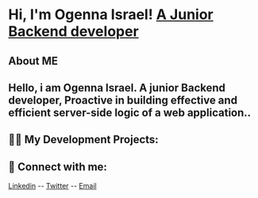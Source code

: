<h1>Hi, I'm Ogenna Israel!  <a href=>A Junior Backend developer</a> </h1>

<h2> About ME<h2>
  Hello, i am Ogenna Israel. A junior Backend developer, Proactive in  building effective and efficient server-side logic of a web application..
  
<h2>👨‍💻 My Development Projects:</h2>



<h2> 🤳 Connect with me:</h2>

  <a href=www.linkedin.com/in/ogenna-israel>Linkedin</a> --
  <a href=@ogechiWeb>Twitter</a> --
  <a href=ogennaisrael@gmail.com>Email</a>
<!--
**joshmadakor1/joshmadakor1** is a ✨ _special_ ✨ repository because its `README.md` (this file) appears on your GitHub profile.

Here are some ideas to get you started:

- 🔭 I’m currently working on ...
- 🌱 I’m currently learning ...
- 👯 I’m looking to collaborate on ...
- 🤔 I’m looking for help with ...
- 💬 Ask me about ...
- 📫 How to reach me: ...
- 😄 Pronouns: ...
- ⚡ Fun fact: ...
-->
